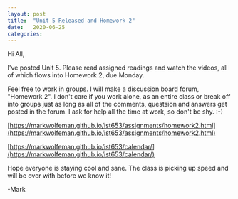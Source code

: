 ```yaml
---
layout: post
title:  "Unit 5 Released and Homework 2"
date:   2020-06-25
categories:
---
```

Hi All,

I've posted Unit 5. Please read assigned readings and watch the videos, all of which flows into Homework 2, due Monday.

Feel free to work in groups. I will make a discussion board forum, "Homework 2". I don't care if you work alone, as an entire class or break off into groups just as long as all of the comments, questsion and answers get posted in the forum. I ask for help all the time at work, so don't be shy. :-)

[https://markwolfeman.github.io/ist653/assignments/homework2.html](https://markwolfeman.github.io/ist653/assignments/homework2.html)

[https://markwolfeman.github.io/ist653/calendar/](https://markwolfeman.github.io/ist653/calendar/)

Hope everyone is staying cool and sane. The class is picking up speed and will be over with before we know it!

-Mark